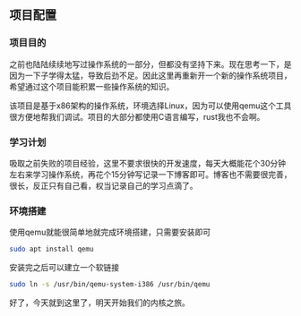 <!--
 * @Author: mzm
 * @Date: 2023-02-27 23:48:59
 * @LastEditTime: 2023-02-28 00:00:59
 * @LastEditors: mzm
 * @Description: 
 * @FilePath: /TinyOS/doc/1.环境配置.md
 * 
-->
## 项目配置

### 项目目的
之前也陆陆续续地写过操作系统的一部分，但都没有坚持下来。现在思考一下，是因为一下子学得太猛，导致后劲不足。因此这里再重新开一个新的操作系统项目，希望通过这个项目能积累一些操作系统的知识。

该项目是基于x86架构的操作系统，环境选择Linux，因为可以使用qemu这个工具很方便地帮我们调试。项目的大部分都使用C语言编写，rust我也不会啊。

### 学习计划
吸取之前失败的项目经验，这里不要求很快的开发速度，每天大概能花个30分钟左右来学习操作系统，再花个15分钟写记录一下博客即可。博客也不需要很完善，很长，反正只有自己看，权当记录自己的学习点滴了。

### 环境搭建
使用qemu就能很简单地就完成环境搭建，只需要安装即可
```bash
sudo apt install qemu
```
安装完之后可以建立一个软链接
```bash
sudo ln -s /usr/bin/qemu-system-i386 /usr/bin/qemu
```
好了，今天就到这里了，明天开始我们的内核之旅。